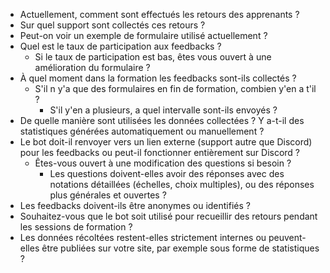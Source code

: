 - Actuellement, comment sont effectués les retours des apprenants ?
- Sur quel support sont collectés ces retours ?
- Peut-on voir un exemple de formulaire utilisé actuellement ?
- Quel est le taux de participation aux feedbacks ?
  - Si le taux de participation est bas, êtes vous ouvert à une amélioration du formulaire ?
- À quel moment dans la formation les feedbacks sont-ils collectés ?
  - S'il n y'a que des formulaires en fin de formation, combien y'en a t'il ?
    - S'il y'en a plusieurs, a quel intervalle sont-ils envoyés ?
- De quelle manière sont utilisées les données collectées ? Y a-t-il des statistiques générées automatiquement ou manuellement ?
- Le bot doit-il renvoyer vers un lien externe (support autre que Discord) pour les feedbacks ou peut-il fonctionner entièrement sur Discord ?
  - Êtes-vous ouvert à une modification des questions si besoin ?
    - Les questions doivent-elles avoir des réponses avec des notations détaillées (échelles, choix multiples), ou des réponses plus générales et ouvertes ?
- Les feedbacks doivent-ils être anonymes ou identifiés ?
- Souhaitez-vous que le bot soit utilisé pour recueillir des retours pendant les sessions de formation ?
- Les données récoltées restent-elles strictement internes ou peuvent-elles être publiées sur votre site, par exemple sous forme de statistiques ?